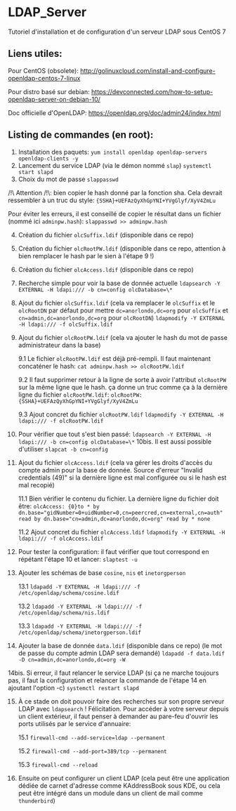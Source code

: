 # LDAP_Server
Tutoriel d'installation et de configuration d'un serveur LDAP sous CentOS 7

## Liens utiles:
Pour CentOS (obsolete): http://golinuxcloud.com/install-and-configure-openldap-centos-7-linux

Pour distro basé sur debian: https://devconnected.com/how-to-setup-openldap-server-on-debian-10/

Doc officielle d'OpenLDAP: https://openldap.org/doc/admin24/index.html

## Listing de commandes (en root):

1. Installation des paquets:
    `yum install openldap openldap-servers openldap-clients -y`
2. Lancement du service LDAP (via le démon nommé `slap`) 
    `systemctl start slapd`
3. Choix du mot de passe
    `slappasswd`
    
/!\ Attention /!\\: bien copier le hash donné par la fonction sha. Cela devrait ressembler à un truc du style: `{SSHA}+UEFAzQyXhGpYNI+YVgGlyf/XyV4ZmLu`

Pour éviter les erreurs, il est conseillé de copier le résultat dans un fichier (nommé ici `adminpw.hash`):
    `slappasswd >> adminpw.hash`
    
4. Création du fichier `olcSuffix.ldif` (disponible dans ce repo)
5. Création du fichier `olcRootPW.ldif` (disponible dans ce repo, attention à bien remplacer le hash par le sien à l'étape 9 !)
6. Création du fichier `olcAccess.ldif` (disponible dans ce repo)

7. Recherche simple pour voir la base de donnée actuelle
    `ldapsearch -Y EXTERNAL -H ldapi:/// -b cn=config olcDatabase=\*`
    
8. Ajout du fichier `olcSuffix.ldif` (cela va remplacer le `olcSuffix` et le `olcRootDN` par défaut pour mettre `dc=anorlondo,dc=org` pour `olcSuffix` et `cn=admin,dc=anorlondo,dc=org` pour `olcRootDN`)
    `ldapmodify -Y EXTERNAL -H ldapi:/// -f olcSuffix.ldif`
    
9. Ajout du fichier `olcRootPW.ldif` (cela va ajouter le hash du mot de passe administrateur dans la base)

    9.1 Le fichier `olcRootPW.ldif` est déjà pré-rempli. Il faut maintenant concaténer le hash:
    `cat adminpw.hash >> olcRootPW.ldif`

    9.2 Il faut supprimer retour à la ligne de sorte à avoir l'attribut `olcRootPW` sur la même ligne que le hash. ça donne un truc comme ça à la dernière ligne du fichier `olcRootPW.ldif`:
     `olcRootPW: {SSHA}+UEFAzQyXhGpYNI+YVgGlyf/XyV4ZmLu`

    9.3 Ajout concret du fichier `olcRootPW.ldif`
     `ldapmodify -Y EXTERNAL -H ldapi:/// -f olcRootPW.ldif`
        
10. Pour vérifier que tout s'est bien passé:
    `ldapsearch -Y EXTERNAL -H ldapi:/// -b cn=config olcDatabase=\*`
10bis. Il est aussi possible d'utiliser `slapcat -b cn=config` 

11. Ajout du fichier `olcAccess.ldif` (cela va gérer les droits d'accès du compte admin pour la base de donnée. Source d'erreur "Invalid credentials (49)" si la dernière ligne est mal configurée ou si le hash est mal recopié)
    
    11.1 Bien vérifier le contenu du fichier. La dernière ligne du fichier doit être:
        `olcAccess: {0}to * by dn.base="gidNumber=0+uidNumber=0,cn=peercred,cn=external,cn=auth" read by dn.base="cn=admin,dc=anorlondo,dc=org" read by * none`
    
    11.2 Ajout concret du fichier `olcAccess.ldif`
        `ldapmodify -Y EXTERNAL -H ldapi:/// -f olcAccess.ldif`
        
12. Pour tester la configuration: il faut vérifier que tout correspond en répétant l'étape 10 et lancer:
    `slaptest -u`
    
13. Ajouter les schémas de base `cosine`, `nis` et `inetorgperson`
    
    13.1 `ldapadd -Y EXTERNAL -H ldapi:/// -f /etc/openldap/schema/cosine.ldif`
    
    13.2 `ldapadd -Y EXTERNAL -H ldapi:/// -f /etc/openldap/schema/nis.ldif`
    
    13.3 `ldapadd -Y EXTERNAL -H ldapi:/// -f /etc/openldap/schema/inetorgperson.ldif`
    
14. Ajouter la base de donnée `data.ldif` (disponible dans ce repo) (le mot de passe du compte admin LDAP sera demandé)
    `ldapadd -f data.ldif -D cn=admin,dc=anorlondo,dc=org -W`

14bis. Si erreur, il faut relancer le service LDAP (si ça ne marche toujours pas, il faut la configuration et relancer la commande de l'étape 14 en ajoutant l'option -c)
    `systemctl restart slapd`
    
15. À ce stade on doit pouvoir faire des recherches sur son propre serveur LDAP avec `ldapsearch` ! Félicitation. Pour accéder à votre serveur depuis un client extérieur, il faut penser à demander au pare-feu d'ouvrir les ports utilisés par le service d'annuaire:
    
    15.1 `firewall-cmd --add-service=ldap --permanent`
    
    15.2 `firewall-cmd --add-port=389/tcp --permanent`
    
    15.3 `firewall-cmd --reload`

16. Ensuite on peut configurer un client LDAP (cela peut être une application dédiée de carnet d'adresse comme KAddressBook sous KDE, ou cela peut être intégré dans un module dans un client de mail comme `thunderbird`)

